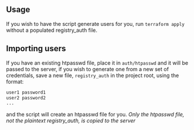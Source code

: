 Usage
-----

If you wish to have the script generate users for you, run `terraform apply` without a populated registry_auth file.

Importing users
---------------

If you have an existing htpasswd file, place it in `auth/htpasswd` and it will
be passed to the server, if you wish to generate one from a new set of credentials,
save a new file, `registry_auth` in the project root, using the format:

```bash
user1 password1
user2 password2
...
```
and the script will create an htpasswd file for you. *Only the htpasswd file, not the plaintext registry_auth, is copied to the server*
